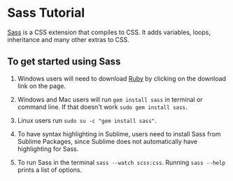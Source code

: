 # Sass Tutorial

[Sass](http://sass-lang.com/) is a CSS extension that compiles to CSS. It adds variables, loops, inheritance and many other extras to CSS.

## To get started using Sass

1. Windows users will need to download [Ruby](http://rubyinstaller.org/) by clicking on the download link on the page.

2. Windows and Mac users will run `gem install sass` in terminal or command line. If that doesn't work `sudo gem install sass`.

3. Linux users run `sudo su -c "gem install sass"`.

3. To have syntax highlighting in Sublime, users need to install Sass from Sublime Packages, since Sublime does not automatically have highlighting for Sass.

4. To run Sass in the terminal `sass --watch scss:css`. Running `sass --help` prints a list of options.
